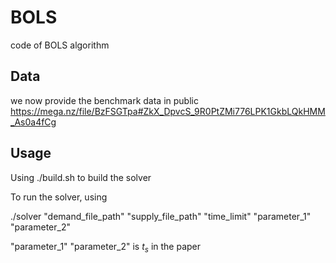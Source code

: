 # BOLS
code of BOLS algorithm

## Data
we now provide the benchmark data in public <https://mega.nz/file/BzFSGTpa#ZkX_DpvcS_9R0PtZMi776LPK1GkbLQkHMM_As0a4fCg>

## Usage
Using ./build.sh to build the solver 

To run the solver, using 

./solver "demand_file_path" "supply_file_path" "time_limit" "parameter_1" "parameter_2"

"parameter_1" "parameter_2" is $t_s$ in the paper
